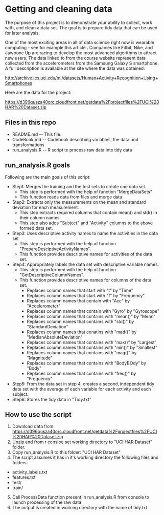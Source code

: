 # Getting and cleaning data

The purpose of this project is to demonstrate your ability to collect, work with, and clean a data set. The goal is to prepare tidy data that can be used for later analysis. 

One of the most exciting areas in all of data science right now is wearable computing - see for example this article . Companies like Fitbit, Nike, and Jawbone Up are racing to develop the most advanced algorithms to attract new users. The data linked to from the course website represent data collected from the accelerometers from the Samsung Galaxy S smartphone. A full description is available at the site where the data was obtained:

http://archive.ics.uci.edu/ml/datasets/Human+Activity+Recognition+Using+Smartphones

Here are the data for the project:

https://d396qusza40orc.cloudfront.net/getdata%2Fprojectfiles%2FUCI%20HAR%20Dataset.zip

## Files in this repo
* README.md -- This file.
* CodeBook.md -- Codebook describing variables, the data and transformations
* run_analysis.R -- R script to process raw data into tidy data

## run_analysis.R goals
Following are the main goals of this script:
* Step1: Merges the training and the test sets to create one data set. 
  * This step is performed with the help of function "MergeDataSets" 
  * This function reads data from files and merge data
* Step2: Extracts only the measurements on the mean and standard deviation for each measurement.
  * This step extracts required columns that contain mean() and std() in their column names. 
  * This step also adds "Subject" and "Activity" columns to the above formed data set.  
* Step3: Uses descriptive activity names to name the activities in the data set
  * This step is performed with the help of function "PrepareDesciptiveActivityNames". 
  * This function provides descriptive names for activities of the data set.
* Step4: Appropriately labels the data set with descriptive variable names.
  * This step is performed with the help of function "GetDescriptiveColumnNames". 
  * This function provides descriptive names for columns of the data set.
    * Replaces column names that start with "t" by "Time"
    * Replaces column names that start with "f" by "Frequency"
    * Replaces column names that contain with "Acc" by "Accelerometer"
    * Replaces column names that contain with "Gyro" by "Gyroscope"
    * Replaces column names that contains with "mean()" by "Mean"
    * Replaces column names that contains with "std()" by "StandardDeviation"
    * Replaces column names that conatins with "mad()" by "MedianAbsoluteDeviation"
    * Replaces column names that contains with "max()" by "Largest"
    * Replaces column names that contains with "min()" by "Smallest"
    * Replaces column names that contains with "mag()" by "Magnitude"
    * Replaces column names that contains with "BodyBOdy" by "Body"
    * Replaces column names that contains with "freq()" by "Frequency" 
* Step5: From the data set in step 4, creates a second, independent tidy data set with the average of each variable for each activity and each subject.
* Step6: Stores the tidy data in "Tidy.txt"

## How to use the script
1. Download data from https://d396qusza40orc.cloudfront.net/getdata%2Fprojectfiles%2FUCI%20HAR%20Dataset.zip
2. Unzip and from r consloe set working directory to "UCI HAR Dataset" folder.
3. Copy run_analysis.R to this folder: "UCI HAR Dataset"
4. The script assumes it has in it's working directory the following files and folders:
* activity_labels.txt
* features.txt
* test/
* train/
5. Call ProcessData function present in run_analysis.R from console to launch processing of the raw data.
6. The output is created in working directory with the name of tidy.txt

